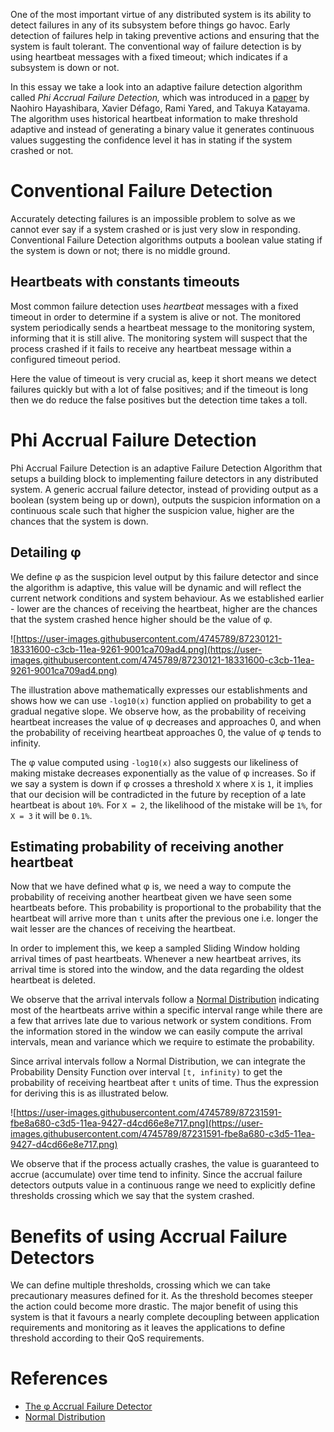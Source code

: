 One of the most important virtue of any distributed system is its ability to detect failures in any of its subsystem before things go havoc. Early detection of failures help in taking preventive actions and ensuring that the system is fault tolerant. The conventional way of failure detection is by using heartbeat messages with a fixed timeout; which indicates if a subsystem is down or not.

In this essay we take a look into an adaptive failure detection algorithm called *Phi Accrual Failure Detection,* which was introduced in a [paper](https://pdfs.semanticscholar.org/11ae/4c0c0d0c36dc177c1fff5eb84fa49aa3e1a8.pdf) by Naohiro Hayashibara, Xavier Défago, Rami Yared, and Takuya Katayama. The algorithm uses historical heartbeat information to make threshold adaptive and instead of generating a binary value it generates continuous values suggesting the confidence level it has in stating if the system crashed or not.

# Conventional Failure Detection

Accurately detecting failures is an impossible problem to solve as we cannot ever say if a system crashed or is just very slow in responding. Conventional Failure Detection algorithms outputs a boolean value stating if the system is down or not; there is no middle ground.

## Heartbeats with constants timeouts

Most common failure detection uses *heartbeat* messages with a fixed timeout in order to determine if a system is alive or not. The monitored system periodically sends a heartbeat message to the monitoring system, informing that it is still alive. The monitoring system will suspect that the process crashed if it fails to receive any heartbeat message within a configured timeout period.

Here the value of timeout is very crucial as, keep it short means we detect failures quickly but with a lot of false positives; and if the timeout is long then we do reduce the false positives but the detection time takes a toll.

# Phi Accrual Failure Detection

Phi Accrual Failure Detection is an adaptive Failure Detection Algorithm that setups a building block to implementing failure detectors in any distributed system. A generic accrual failure detector, instead of providing output as a boolean (system being up or down), outputs the suspicion information on a continuous scale such that higher the suspicion value, higher are the chances that the system is down.

## Detailing φ

We define φ as the suspicion level output by this failure detector and since the algorithm is adaptive, this value will be dynamic and will reflect the current network conditions and system behaviour. As we established earlier - lower are the chances of receiving the heartbeat, higher are the chances that the system crashed hence higher should be the value of φ.

![https://user-images.githubusercontent.com/4745789/87230121-18331600-c3cb-11ea-9261-9001ca709ad4.png](https://user-images.githubusercontent.com/4745789/87230121-18331600-c3cb-11ea-9261-9001ca709ad4.png)

The illustration above mathematically expresses our establishments and shows how we can use `-log10(x)` function applied on probability to get a gradual negative slope. We observe how, as the probability of receiving heartbeat increases the value of φ decreases and approaches 0, and when the probability of receiving heartbeat approaches 0, the value of φ tends to infinity.

The φ value computed using `-log10(x)` also suggests our likeliness of making mistake decreases exponentially as the value of φ increases. So if we say a system is down if φ crosses a threshold `X` where `X` is `1`, it implies that our decision will be contradicted in the future by reception of a late heartbeat is about `10%`. For `X = 2`, the likelihood of the mistake will be `1%`, for `X = 3` it will be `0.1%`.

## Estimating probability of receiving another heartbeat

Now that we have defined what φ is, we need a way to compute the probability of receiving another heartbeat given we have seen some heartbeats before. This probability is proportional to the probability that the heartbeat will arrive more than `t` units after the previous one i.e. longer the wait lesser are the chances of receiving the heartbeat.

In order to implement this, we keep a sampled Sliding Window holding arrival times of past heartbeats. Whenever a new heartbeat arrives, its arrival time is stored into the window, and the data regarding the oldest heartbeat is deleted.

We observe that the arrival intervals follow a [Normal Distribution](https://en.wikipedia.org/wiki/Normal_distribution) indicating most of the heartbeats arrive within a specific interval range while there are a few that arrives late due to various network or system conditions. From the information stored in the window we can easily compute the arrival intervals, mean and variance which we require to estimate the probability.

Since arrival intervals follow a Normal Distribution, we can integrate the Probability Density Function over interval `[t, infinity)` to get the probability of receiving heartbeat after `t` units of time. Thus the expression for deriving this is as illustrated below.

![https://user-images.githubusercontent.com/4745789/87231591-fbe8a680-c3d5-11ea-9427-d4cd66e8e717.png](https://user-images.githubusercontent.com/4745789/87231591-fbe8a680-c3d5-11ea-9427-d4cd66e8e717.png)

We observe that if the process actually crashes, the value is guaranteed to accrue (accumulate) over time tend to infinity. Since the accrual failure detectors outputs value in a continuous range we need to explicitly define thresholds crossing which we say that the system crashed.

# Benefits of using Accrual Failure Detectors

We can define multiple thresholds, crossing which we can take precautionary measures defined for it. As the threshold becomes steeper the action could become more drastic. The major benefit of using this system is that it favours a nearly complete decoupling between application requirements and monitoring as it leaves the applications to define threshold according to their QoS requirements.

# References

- [The φ Accrual Failure Detector](https://pdfs.semanticscholar.org/11ae/4c0c0d0c36dc177c1fff5eb84fa49aa3e1a8.pdf)
- [Normal Distribution](https://en.wikipedia.org/wiki/Normal_distribution)
